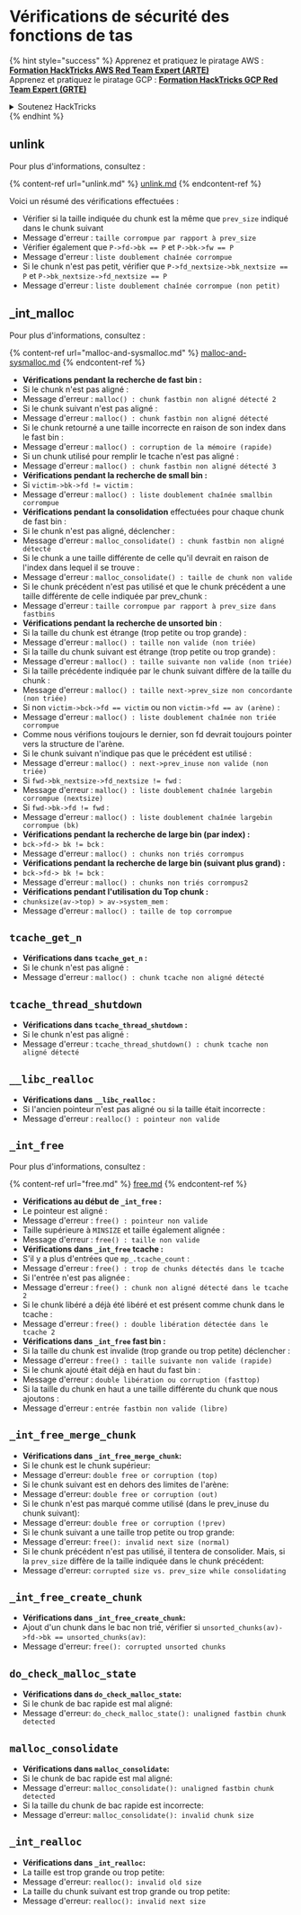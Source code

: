 # Vérifications de sécurité des fonctions de tas

{% hint style="success" %}
Apprenez et pratiquez le piratage AWS :<img src="/.gitbook/assets/arte.png" alt="" data-size="line">[**Formation HackTricks AWS Red Team Expert (ARTE)**](https://training.hacktricks.xyz/courses/arte)<img src="/.gitbook/assets/arte.png" alt="" data-size="line">\
Apprenez et pratiquez le piratage GCP : <img src="/.gitbook/assets/grte.png" alt="" data-size="line">[**Formation HackTricks GCP Red Team Expert (GRTE)**<img src="/.gitbook/assets/grte.png" alt="" data-size="line">](https://training.hacktricks.xyz/courses/grte)

<details>

<summary>Soutenez HackTricks</summary>

* Consultez les [**plans d'abonnement**](https://github.com/sponsors/carlospolop)!
* **Rejoignez le** 💬 [**groupe Discord**](https://discord.gg/hRep4RUj7f) ou le [**groupe Telegram**](https://t.me/peass) ou **suivez-nous** sur **Twitter** 🐦 [**@hacktricks\_live**](https://twitter.com/hacktricks\_live)**.**
* **Partagez des astuces de piratage en soumettant des PR aux** [**HackTricks**](https://github.com/carlospolop/hacktricks) et [**HackTricks Cloud**](https://github.com/carlospolop/hacktricks-cloud) dépôts GitHub.

</details>
{% endhint %}

## unlink

Pour plus d'informations, consultez :

{% content-ref url="unlink.md" %}
[unlink.md](unlink.md)
{% endcontent-ref %}

Voici un résumé des vérifications effectuées :

* Vérifier si la taille indiquée du chunk est la même que `prev_size` indiqué dans le chunk suivant
* Message d'erreur : `taille corrompue par rapport à prev_size`
* Vérifier également que `P->fd->bk == P` et `P->bk->fw == P`
* Message d'erreur : `liste doublement chaînée corrompue`
* Si le chunk n'est pas petit, vérifier que `P->fd_nextsize->bk_nextsize == P` et `P->bk_nextsize->fd_nextsize == P`
* Message d'erreur : `liste doublement chaînée corrompue (non petit)`

## \_int\_malloc

Pour plus d'informations, consultez :

{% content-ref url="malloc-and-sysmalloc.md" %}
[malloc-and-sysmalloc.md](malloc-and-sysmalloc.md)
{% endcontent-ref %}

* **Vérifications pendant la recherche de fast bin :**
* Si le chunk n'est pas aligné :
* Message d'erreur : `malloc() : chunk fastbin non aligné détecté 2`
* Si le chunk suivant n'est pas aligné :
* Message d'erreur : `malloc() : chunk fastbin non aligné détecté`
* Si le chunk retourné a une taille incorrecte en raison de son index dans le fast bin :
* Message d'erreur : `malloc() : corruption de la mémoire (rapide)`
* Si un chunk utilisé pour remplir le tcache n'est pas aligné :
* Message d'erreur : `malloc() : chunk fastbin non aligné détecté 3`
* **Vérifications pendant la recherche de small bin :**
* Si `victim->bk->fd != victim` :
* Message d'erreur : `malloc() : liste doublement chaînée smallbin corrompue`
* **Vérifications pendant la consolidation** effectuées pour chaque chunk de fast bin :&#x20;
* Si le chunk n'est pas aligné, déclencher :
* Message d'erreur : `malloc_consolidate() : chunk fastbin non aligné détecté`
* Si le chunk a une taille différente de celle qu'il devrait en raison de l'index dans lequel il se trouve :
* Message d'erreur : `malloc_consolidate() : taille de chunk non valide`
* Si le chunk précédent n'est pas utilisé et que le chunk précédent a une taille différente de celle indiquée par prev_chunk :
* Message d'erreur : `taille corrompue par rapport à prev_size dans fastbins`
* **Vérifications pendant la recherche de unsorted bin** :
* Si la taille du chunk est étrange (trop petite ou trop grande) :&#x20;
* Message d'erreur : `malloc() : taille non valide (non triée)`
* Si la taille du chunk suivant est étrange (trop petite ou trop grande) :
* Message d'erreur : `malloc() : taille suivante non valide (non triée)`
* Si la taille précédente indiquée par le chunk suivant diffère de la taille du chunk :
* Message d'erreur : `malloc() : taille next->prev_size non concordante (non triée)`
* Si non `victim->bck->fd == victim` ou non `victim->fd == av (arène)` :
* Message d'erreur : `malloc() : liste doublement chaînée non triée corrompue`
* Comme nous vérifions toujours le dernier, son fd devrait toujours pointer vers la structure de l'arène.
* Si le chunk suivant n'indique pas que le précédent est utilisé :
* Message d'erreur : `malloc() : next->prev_inuse non valide (non triée)`
* Si `fwd->bk_nextsize->fd_nextsize != fwd` :
* Message d'erreur : `malloc() : liste doublement chaînée largebin corrompue (nextsize)`
* Si `fwd->bk->fd != fwd` :
* Message d'erreur : `malloc() : liste doublement chaînée largebin corrompue (bk)`
* **Vérifications pendant la recherche de large bin (par index) :**
* `bck->fd-> bk != bck` :
* Message d'erreur : `malloc() : chunks non triés corrompus`
* **Vérifications pendant la recherche de large bin (suivant plus grand) :**
* `bck->fd-> bk != bck` :
* Message d'erreur : `malloc() : chunks non triés corrompus2`
* **Vérifications pendant l'utilisation du Top chunk :**
* `chunksize(av->top) > av->system_mem` :
* Message d'erreur : `malloc() : taille de top corrompue`

## `tcache_get_n`

* **Vérifications dans `tcache_get_n` :**
* Si le chunk n'est pas aligné :
* Message d'erreur : `malloc() : chunk tcache non aligné détecté`

## `tcache_thread_shutdown`

* **Vérifications dans `tcache_thread_shutdown` :**
* Si le chunk n'est pas aligné :
* Message d'erreur : `tcache_thread_shutdown() : chunk tcache non aligné détecté`

## `__libc_realloc`

* **Vérifications dans `__libc_realloc` :**
* Si l'ancien pointeur n'est pas aligné ou si la taille était incorrecte :
* Message d'erreur : `realloc() : pointeur non valide`

## `_int_free`

Pour plus d'informations, consultez :

{% content-ref url="free.md" %}
[free.md](free.md)
{% endcontent-ref %}

* **Vérifications au début de `_int_free` :**
* Le pointeur est aligné :
* Message d'erreur : `free() : pointeur non valide`
* Taille supérieure à `MINSIZE` et taille également alignée :
* Message d'erreur : `free() : taille non valide`
* **Vérifications dans `_int_free` tcache :**
* S'il y a plus d'entrées que `mp_.tcache_count` :
* Message d'erreur : `free() : trop de chunks détectés dans le tcache`
* Si l'entrée n'est pas alignée :
* Message d'erreur : `free() : chunk non aligné détecté dans le tcache 2`
* Si le chunk libéré a déjà été libéré et est présent comme chunk dans le tcache :
* Message d'erreur : `free() : double libération détectée dans le tcache 2`
* **Vérifications dans `_int_free` fast bin :**
* Si la taille du chunk est invalide (trop grande ou trop petite) déclencher :
* Message d'erreur : `free() : taille suivante non valide (rapide)`
* Si le chunk ajouté était déjà en haut du fast bin :
* Message d'erreur : `double libération ou corruption (fasttop)`
* Si la taille du chunk en haut a une taille différente du chunk que nous ajoutons :
* Message d'erreur : `entrée fastbin non valide (libre)`
## **`_int_free_merge_chunk`**

* **Vérifications dans `_int_free_merge_chunk`:**
* Si le chunk est le chunk supérieur:
* Message d'erreur: `double free or corruption (top)`
* Si le chunk suivant est en dehors des limites de l'arène:
* Message d'erreur: `double free or corruption (out)`
* Si le chunk n'est pas marqué comme utilisé (dans le prev\_inuse du chunk suivant):
* Message d'erreur: `double free or corruption (!prev)`
* Si le chunk suivant a une taille trop petite ou trop grande:
* Message d'erreur: `free(): invalid next size (normal)`
* Si le chunk précédent n'est pas utilisé, il tentera de consolider. Mais, si la `prev_size` diffère de la taille indiquée dans le chunk précédent:
* Message d'erreur: `corrupted size vs. prev_size while consolidating`

## **`_int_free_create_chunk`**

* **Vérifications dans `_int_free_create_chunk`:**
* Ajout d'un chunk dans le bac non trié, vérifier si `unsorted_chunks(av)->fd->bk == unsorted_chunks(av)`:
* Message d'erreur: `free(): corrupted unsorted chunks`

## `do_check_malloc_state`

* **Vérifications dans `do_check_malloc_state`:**
* Si le chunk de bac rapide est mal aligné:
* Message d'erreur: `do_check_malloc_state(): unaligned fastbin chunk detected`

## `malloc_consolidate`

* **Vérifications dans `malloc_consolidate`:**
* Si le chunk de bac rapide est mal aligné:
* Message d'erreur: `malloc_consolidate(): unaligned fastbin chunk detected`
* Si la taille du chunk de bac rapide est incorrecte:
* Message d'erreur: `malloc_consolidate(): invalid chunk size`

## `_int_realloc`

* **Vérifications dans `_int_realloc`:**
* La taille est trop grande ou trop petite:
* Message d'erreur: `realloc(): invalid old size`
* La taille du chunk suivant est trop grande ou trop petite:
* Message d'erreur: `realloc(): invalid next size`
